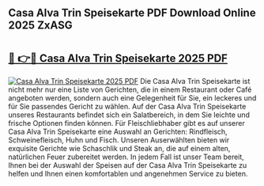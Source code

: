 ## Casa Alva Trin Speisekarte PDF Download Online 2025 ZxASG

# <h2><a href="http://gc8z8o4.nevu.top/?p=Casa+Alva+Trin+Speisekarte">🔗 👉🔴 Casa Alva Trin Speisekarte 2025 PDF</a></h2>

[![Casa Alva Trin Speisekarte 2025 PDF](https://i.imgur.com/dBaPXMq.png)](http://gc8z8o4.nevu.top/?p=Casa+Alva+Trin+Speisekarte)
Die Casa Alva Trin Speisekarte ist nicht mehr nur eine Liste von Gerichten, die in einem Restaurant oder Café angeboten werden, sondern auch eine Gelegenheit für Sie, ein leckeres und für Sie passendes Gericht zu wählen. Auf der Casa Alva Trin Speisekarte unseres Restaurants befindet sich ein Salatbereich, in dem Sie leichte und frische Optionen finden können. Für Fleischliebhaber gibt es auf unserer Casa Alva Trin Speisekarte eine Auswahl an Gerichten: Rindfleisch, Schweinefleisch, Huhn und Fisch. Unseren Auserwählten bieten wir exquisite Gerichte wie Schaschlik und Steak an, die auf einem alten, natürlichen Feuer zubereitet werden. In jedem Fall ist unser Team bereit, Ihnen bei der Auswahl der Speisen auf der Casa Alva Trin Speisekarte zu helfen und Ihnen einen komfortablen und angenehmen Service zu bieten.
